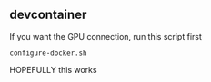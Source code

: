 ## devcontainer 

If you want the GPU connection, run this script first

```configure-docker.sh```

HOPEFULLY this works